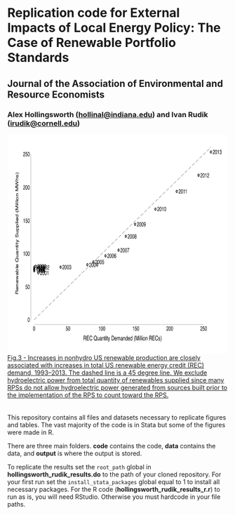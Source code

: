# Replication code for External Impacts of Local Energy Policy: The Case of Renewable Portfolio Standards
## Journal of the Association of Environmental and Resource Economists
### Alex Hollingsworth (hollinal@indiana.edu) and Ivan Rudik (irudik@cornell.edu)

<a href="url"><img src="https://github.com/hollina/external-impacts-rps/blob/master/figure_3.pdf" align="left" height="500" width="500" ><figcaption>Fig.3 - Increases in nonhydro US renewable production are closely associated with increases in total US renewable energy credit (REC) demand, 1993–2013. The dashed line is a 45 degree line. We exclude hydroelectric power from total quantity of renewables supplied since many RPSs do not allow hydroelectric power generated from sources built prior to the implementation of the RPS to count toward the RPS.</figcaption></a>
<br/><br/>
This repository contains all files and datasets necessary to replicate figures and tables. The vast majority of the code is in Stata but some of the figures were made in R. 

There are three main folders. **code** contains the code, **data** contains the data, and **output** is where the output is stored.

To replicate the results set the `root_path` global in **hollingsworth_rudik_results.do** to the path of your cloned repository. For your first run set the `install_stata_packages` global equal to 1 to install all necessary packages. For the R code (**hollingsworth_rudik_results_r.r**) to run as is, you will need RStudio. Otherwise you must hardcode in your file paths.
